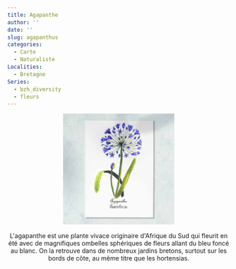```yaml
---
title: Agapanthe
author: ''
date: ''
slug: agapanthus
categories:
  - Carte
  - Naturaliste
Localities:
  - Bretagne
Series:
  - bzh_diversity
  - fleurs
---
```

<center>
<img alt="[Agapanthe bleue de Bretagne à l'aquarelle]" src="agapanthus-featured-image.jpg" width=50%> 
<br>

L'agapanthe est une plante vivace originaire d'Afrique du Sud qui fleurit en été avec de magnifiques ombelles sphériques de fleurs allant du bleu foncé au blanc. On la retrouve dans de nombreux jardins bretons, surtout sur les bords de côte, au même titre que les hortensias.
</p>
</center>